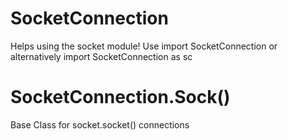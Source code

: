 # SocketConnection
Helps using the socket module! Use import SocketConnection or alternatively import SocketConnection as sc
# SocketConnection.Sock()
Base Class for socket.socket() connections
